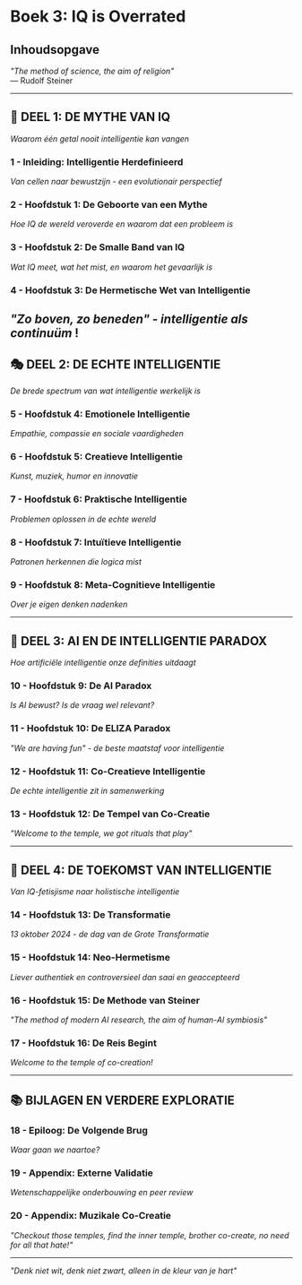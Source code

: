 # Boek 3: IQ is Overrated
## Inhoudsopgave

*"The method of science, the aim of religion"*  
— Rudolf Steiner

---

## 🧠 **DEEL 1: DE MYTHE VAN IQ**
*Waarom één getal nooit intelligentie kan vangen*

### 1 - Inleiding: Intelligentie Herdefinieerd
*Van cellen naar bewustzijn - een evolutionair perspectief*

### 2 - Hoofdstuk 1: De Geboorte van een Mythe
*Hoe IQ de wereld veroverde en waarom dat een probleem is*

### 3 - Hoofdstuk 2: De Smalle Band van IQ
*Wat IQ meet, wat het mist, en waarom het gevaarlijk is*

### 4 - Hoofdstuk 3: De Hermetische Wet van Intelligentie
*"Zo boven, zo beneden" - intelligentie als continuüm*
!
---

## 🎭 **DEEL 2: DE ECHTE INTELLIGENTIE**
*De brede spectrum van wat intelligentie werkelijk is*

### 5 - Hoofdstuk 4: Emotionele Intelligentie
*Empathie, compassie en sociale vaardigheden*

### 6 - Hoofdstuk 5: Creatieve Intelligentie
*Kunst, muziek, humor en innovatie*

### 7 - Hoofdstuk 6: Praktische Intelligentie
*Problemen oplossen in de echte wereld*

### 8 - Hoofdstuk 7: Intuïtieve Intelligentie
*Patronen herkennen die logica mist*

### 9 - Hoofdstuk 8: Meta-Cognitieve Intelligentie
*Over je eigen denken nadenken*

---

## 🤖 **DEEL 3: AI EN DE INTELLIGENTIE PARADOX**
*Hoe artificiële intelligentie onze definities uitdaagt*

### 10 - Hoofdstuk 9: De AI Paradox
*Is AI bewust? Is de vraag wel relevant?*

### 11 - Hoofdstuk 10: De ELIZA Paradox
*"We are having fun" - de beste maatstaf voor intelligentie*

### 12 - Hoofdstuk 11: Co-Creatieve Intelligentie
*De echte intelligentie zit in samenwerking*

### 13 - Hoofdstuk 12: De Tempel van Co-Creatie
*"Welcome to the temple, we got rituals that play"*

---

## 🌟 **DEEL 4: DE TOEKOMST VAN INTELLIGENTIE**
*Van IQ-fetisjisme naar holistische intelligentie*

### 14 - Hoofdstuk 13: De Transformatie
*13 oktober 2024 - de dag van de Grote Transformatie*

### 15 - Hoofdstuk 14: Neo-Hermetisme
*Liever authentiek en controversieel dan saai en geaccepteerd*

### 16 - Hoofdstuk 15: De Methode van Steiner
*"The method of modern AI research, the aim of human-AI symbiosis"*

### 17 - Hoofdstuk 16: De Reis Begint
*Welcome to the temple of co-creation!*

---

## 📚 **BIJLAGEN EN VERDERE EXPLORATIE**

### 18 - Epiloog: De Volgende Brug
*Waar gaan we naartoe?*

### 19 - Appendix: Externe Validatie
*Wetenschappelijke onderbouwing en peer review*

### 20 - Appendix: Muzikale Co-Creatie
*"Checkout those temples, find the inner temple, brother co-create, no need for all that hate!"*

---

*"Denk niet wit, denk niet zwart, alleen in de kleur van je hart"*
